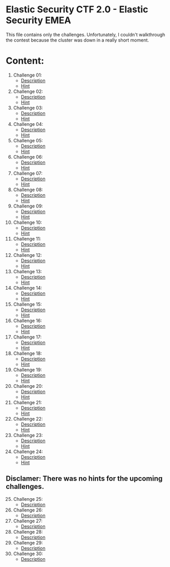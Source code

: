 # **Elastic Security CTF 2.0 - Elastic Security EMEA**
This file contains only the challenges. Unfortunately, I couldn't walkthrough the contest because the cluster was down in a really short moment. 

# **Content:** 
1. Challenge 01:
    - [Description](./Challenges/Challenge%201.png)
    - [Hint](./Hints/Hint%201.png)
2. Challenge 02:
    - [Description](./Challenges/Challenge%202.png)
    - [Hint](./Hints/Hint%202.png)
3. Challenge 03:
    - [Description](./Challenges/Challenge%203.png)
    - [Hint](./Hints/Hint%203.png)
4. Challenge 04:
    - [Description](./Challenges/Challenge%204.png)
    - [Hint](./Hints/Hint%204.png)
5. Challenge 05:
    - [Description](./Challenges/Challenge%205.png)
    - [Hint](./Hints/Hint%205.png)
6. Challenge 06:
    - [Description](./Challenges/Challenge%206.png)
    - [Hint](./Hints/Hint%206.png)
7. Challenge 07:
    - [Description](./Challenges/Challenge%207.png)
    - [Hint](./Hints/Hint%207.png)
8. Challenge 08:
    - [Description](./Challenges/Challenge%208.png)
    - [Hint](./Hints/Hint%208.png)
9.  Challenge 09:
    - [Description](./Challenges/Challenge%209.png)
    - [Hint](./Hints/Hint%209.png)
10. Challenge 10:
    - [Description](./Challenges/Challenge%2010.png)
    - [Hint](./Hints/Hint%2010.png)
11. Challenge 11:
    - [Description](./Challenges/Challenge%2011.png)
    - [Hint](./Hints/Hint%2011.png)
12. Challenge 12:
    - [Description](./Challenges/Challenge%2012.png)
    - [Hint](./Hints/Hint%2012.png)
13. Challenge 13:
    - [Description](./Challenges/Challenge%2013.png)
    - [Hint](./Hints/Hint%2013.png)
14. Challenge 14:
    - [Description](./Challenges/Challenge%2014.png)
    - [Hint](./Hints/Hint%2014.png)
15. Challenge 15:
    - [Description](./Challenges/Challenge%2015.png)
    - [Hint](./Hints/Hint%2015.png)
16. Challenge 16:
    - [Description](./Challenges/Challenge%2016.png)
    - [Hint](./Hints/Hint%2016.png)
17. Challenge 17:
    - [Description](./Challenges/Challenge%2017.png)
    - [Hint](./Hints/Hint%2017.png)
18. Challenge 18:
    - [Description](./Challenges/Challenge%2018.png)
    - [Hint](./Hints/Hint%2018.png)
19. Challenge 19:
    - [Description](./Challenges/Challenge%2019.png)
    - [Hint](./Hints/Hint%2019.png)
20. Challenge 20:
    - [Description](./Challenges/Challenge%2020.png)
    - [Hint](./Hints/Hint%2020.png)
21. Challenge 21:
    - [Description](./Challenges/Challenge%2021.png)
    - [Hint](./Hints/Hint%2021.png)
22. Challenge 22:
    - [Description](./Challenges/Challenge%2022.png)
    - [Hint](./Hints/Hint%2022.png)
23. Challenge 23:
    - [Description](./Challenges/Challenge%2023.png)
    - [Hint](./Hints/Hint%2023.png)
24. Challenge 24:
    - [Description](./Challenges/Challenge%2024.png)
    - [Hint](./Hints/Hint%2024.png)
## **Disclamer:** There was no hints for the upcoming challenges.
25. Challenge 25:
    - [Description](./Challenges/Challenge%2025.png)
26. Challenge 26:
    - [Description](./Challenges/Challenge%2026.png)
27. Challenge 27:
    - [Description](./Challenges/Challenge%2027.png)
28. Challenge 28:
    - [Description](./Challenges/Challenge%2028.png)
29. Challenge 29:
    - [Description](./Challenges/Challenge%2029.png)
30. Challenge 30:
    - [Description](./Challenges/Challenge%2030.png)